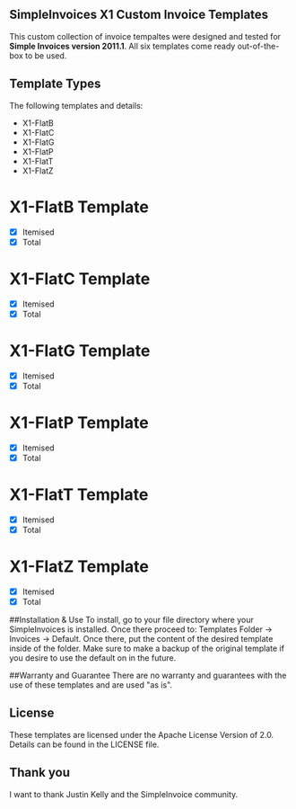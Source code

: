 ## SimpleInvoices X1 Custom Invoice Templates

This custom collection of invoice tempaltes were designed and tested for **Simple Invoices version 2011.1**. All six templates come ready out-of-the-box to be used.

## Template Types

 The following templates and details:
* X1-FlatB
* X1-FlatC
* X1-FlatG
* X1-FlatP
* X1-FlatT
* X1-FlatZ

 # **X1-FlatB Template**
 * [X] Itemised
 * [X] Total
 
 # **X1-FlatC Template**
 * [X] Itemised
 * [X] Total
 
 # **X1-FlatG Template**
 * [X] Itemised
 * [X] Total
 
 # **X1-FlatP Template**
 * [X] Itemised
 * [X] Total
 
 # **X1-FlatT Template**
 * [X] Itemised
 * [X] Total
 
 # **X1-FlatZ Template**
 * [X] Itemised
 * [X] Total
 
 ##Installation & Use
 To install, go to your file directory where your SimpleInvoices is installed. Once there proceed to:
 Templates Folder -> Invoices -> Default. Once there, put the content of the desired template inside 
 of the folder. Make sure to make a backup of the original template if you desire to use the default on in the future.
 
 ##Warranty and Guarantee
 There are no warranty and guarantees with the use of these templates and are used "as is". 
 
 ## License
 These templates are licensed under the Apache License Version of 2.0. Details can be found in the LICENSE file.
 
 ## Thank you
 I want to thank Justin Kelly and the SimpleInvoice community.